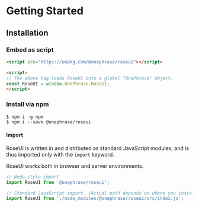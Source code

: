 # Getting Started

## Installation

### Embed as script

```html
<script src="https://unpkg.com/@onephrase/roseui"></script>

<script>
// The above tag loads RoseUI into a global "OnePhrase" object.
const RoseUI = window.OnePhrase.RoseUI;
</script>
```

### Install via npm

```shell
$ npm i -g npm
$ npm i --save @onephrase/roseui
```

#### Import
RoseUI is written in and distributed as standard JavaScript modules, and is thus imported only with the `import` keyword.

RoseUI works both in browser and server environments.

```js
// Node-style import
import RoseUI from '@onephrase/roseui';

// Standard JavaScript import. (Actual path depends on where you installed RoseUI to.)
import RoseUI from './node_modules/@onephrase/roseui/src/index.js';
```